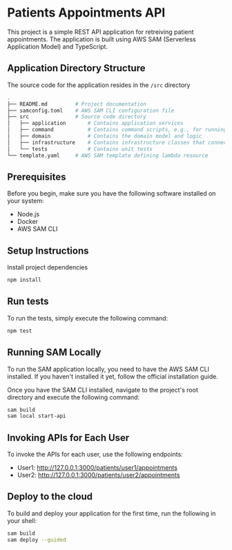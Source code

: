 # Patients Appointments API

This project is a simple REST API application for retreiving patient appointments. The application is built using AWS SAM (Serverless Application Model) and TypeScript.

## Application Directory Structure
The source code for the application resides in the `/src` directory

```bash
.
├── README.md         # Project documentation
├── samconfig.toml    # AWS SAM CLI configuration file
├── src               # Source code directory
│   ├── application       # Contains application services
│   ├── command           # Contains command scripts, e.g., for running the app using lambda
│   ├── domain            # Contains the domain model and logic
│   ├── infrastructure    # Contains infrastructure classes that connects to external services.
│   └── tests             # Contains unit tests
└── template.yaml     # AWS SAM template defining lambda resource
```

## Prerequisites
Before you begin, make sure you have the following software installed on your system:

- Node.js 
- Docker
- AWS SAM CLI 

## Setup Instructions
Install project dependencies

```bash
npm install
```

## Run tests
To run the tests, simply execute the following command:

```bash
npm test
```

## Running SAM Locally
To run the SAM application locally, you need to have the AWS SAM CLI installed. If you haven't installed it yet, follow the official installation guide.

Once you have the SAM CLI installed, navigate to the project's root directory and execute the following command:
```bash
sam build
sam local start-api
```

## Invoking APIs for Each User
To invoke the APIs for each user, use the following endpoints:

- User1: http://127.0.0.1:3000/patients/user1/appointments
- User2: http://127.0.0.1:3000/patients/user2/appointments


## Deploy to the cloud
To build and deploy your application for the first time, run the following in your shell:

```bash
sam build
sam deploy --guided
```
